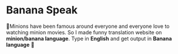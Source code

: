 # Banana Speak

🍌Minions have been famous around everyone and everyone love to watching minion movies. So I made funny translation website on **minion/banana language**. Type in **English** and get output in **Banana language** 🍌